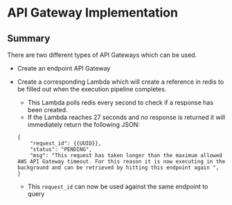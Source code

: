 # API Gateway Implementation

## Summary

There are two different types of API Gateways which can be used.

* Create an endpoint API Gateway
* Create a corresponding Lambda which will create a reference in redis to be filled out when the execution pipeline completes.
	* This Lambda polls redis every second to check if a response has been created.
	* If the Lambda reaches 27 seconds and no response is returned it will immediately return the following JSON:

	```
	{
		"request_id": {{UUID}},
		"status": "PENDING",
		"msg": "This request has taken longer than the maximum allowed AWS API Gateway timeout. For this reason it is now executing in the background and can be retrieved by hitting this endpoint again ",
	}
	```

	* This `request_id` can now be used against the same endpoint to query 